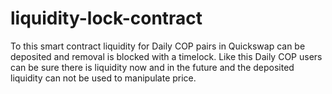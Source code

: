 # liquidity-lock-contract
To this smart contract liquidity for Daily COP pairs in Quickswap can be deposited and removal is blocked with a timelock. Like this Daily COP users can be sure there is liquidity now and in the future and the deposited liquidity can not be used to manipulate price.
